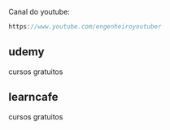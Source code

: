 Canal do youtube:

```js
https://www.youtube.com/engenheiroyoutuber
```

## udemy

cursos gratuitos

## learncafe

cursos gratuitos
